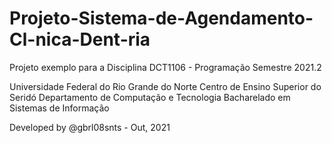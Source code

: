 # Projeto-Sistema-de-Agendamento-Cl-nica-Dent-ria

Projeto exemplo para a Disciplina DCT1106 - Programação Semestre 2021.2

Universidade Federal do Rio Grande do Norte
Centro de Ensino Superior do Seridó
Departamento de Computação e Tecnologia
Bacharelado em Sistemas de Informação

Developed by @gbrl08snts - Out, 2021
